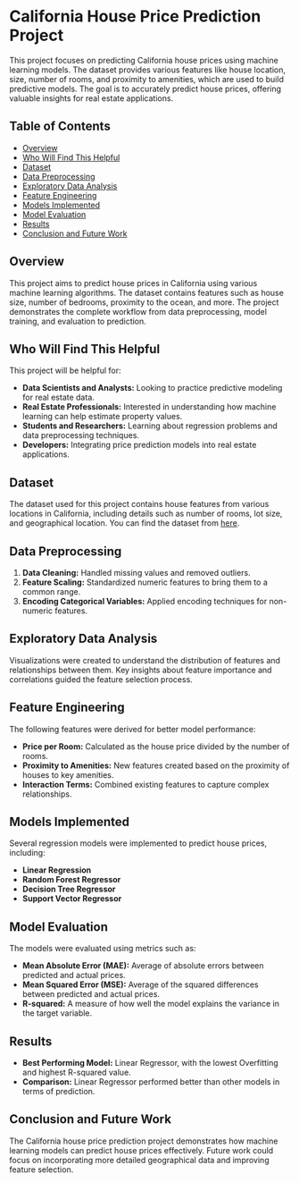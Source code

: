 # California House Price Prediction Project

This project focuses on predicting California house prices using machine learning models. The dataset provides various features like house location, size, number of rooms, and proximity to amenities, which are used to build predictive models. The goal is to accurately predict house prices, offering valuable insights for real estate applications.

## Table of Contents

- [Overview](#overview)
- [Who Will Find This Helpful](#who-will-find-this-helpful)
- [Dataset](#dataset)
- [Data Preprocessing](#data-preprocessing)
- [Exploratory Data Analysis](#exploratory-data-analysis)
- [Feature Engineering](#feature-engineering)
- [Models Implemented](#models-implemented)
- [Model Evaluation](#model-evaluation)
- [Results](#results)
- [Conclusion and Future Work](#conclusion-and-future-work)

## Overview

This project aims to predict house prices in California using various machine learning algorithms. The dataset contains features such as house size, number of bedrooms, proximity to the ocean, and more. The project demonstrates the complete workflow from data preprocessing, model training, and evaluation to prediction.

## Who Will Find This Helpful

This project will be helpful for:

- **Data Scientists and Analysts:** Looking to practice predictive modeling for real estate data.
- **Real Estate Professionals:** Interested in understanding how machine learning can help estimate property values.
- **Students and Researchers:** Learning about regression problems and data preprocessing techniques.
- **Developers:** Integrating price prediction models into real estate applications.

## Dataset

The dataset used for this project contains house features from various locations in California, including details such as number of rooms, lot size, and geographical location. You can find the dataset from [here](https://www.kaggle.com/datasets/shibumohapatra/house-price).

## Data Preprocessing

1. **Data Cleaning:** Handled missing values and removed outliers.
2. **Feature Scaling:** Standardized numeric features to bring them to a common range.
3. **Encoding Categorical Variables:** Applied encoding techniques for non-numeric features.

## Exploratory Data Analysis

Visualizations were created to understand the distribution of features and relationships between them. Key insights about feature importance and correlations guided the feature selection process.

## Feature Engineering

The following features were derived for better model performance:

- **Price per Room:** Calculated as the house price divided by the number of rooms.
- **Proximity to Amenities:** New features created based on the proximity of houses to key amenities.
- **Interaction Terms:** Combined existing features to capture complex relationships.

## Models Implemented

Several regression models were implemented to predict house prices, including:

- **Linear Regression**
- **Random Forest Regressor**
- **Decision Tree Regressor**
- **Support Vector Regressor**

## Model Evaluation

The models were evaluated using metrics such as:

- **Mean Absolute Error (MAE):** Average of absolute errors between predicted and actual prices.
- **Mean Squared Error (MSE):** Average of the squared differences between predicted and actual prices.
- **R-squared:** A measure of how well the model explains the variance in the target variable.

## Results

- **Best Performing Model:** Linear Regressor, with the lowest Overfitting and highest R-squared value.
- **Comparison:** Linear Regressor performed better than other models in terms of prediction.

## Conclusion and Future Work

The California house price prediction project demonstrates how machine learning models can predict house prices effectively. Future work could focus on incorporating more detailed geographical data and improving feature selection.

